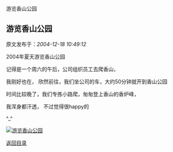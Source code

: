 游览香山公园
## 游览香山公园

 原文发布于：*2004-12-18 10:49:12*

2004年夏天游览香山公园

记得是一个周六的午后，公司组织员工去爬香山，

我刚好也在， 欣然前往，我们坐公司的车，大约50分钟就开到香山公园

时间比较晚了，我们专拣小路爬，匆匆登上香山的香炉峰，

我浑身都汗透， 不过觉得很happy的

^_^

 

[![游览香山公园](http://s15.sinaimg.cn/middle/6983393849da995a90eee&amp;690)](http://s11.sinaimg.cn/middle/6983393849da995ba790a&amp;690)

[返回目录](index.html)
